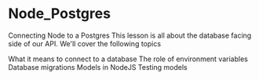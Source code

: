 # Node_Postgres
Connecting Node to a Postgres
This lesson is all about the database facing side of our API. We'll cover the following topics

What it means to connect to a database
The role of environment variables
Database migrations
Models in NodeJS
Testing models
